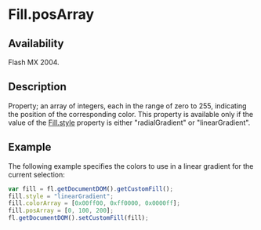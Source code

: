 # Fill.posArray

## Availability

Flash MX 2004.

## Description

Property; an array of integers, each in the range of zero to 255, indicating the position of the corresponding color. This property is available only if the value of the [Fill.style](../Fill_object/Fill9.md) property is either "radialGradient" or "linearGradient".

## Example

The following example specifies the colors to use in a linear gradient for the current selection:

```javascript
var fill = fl.getDocumentDOM().getCustomFill();
fill.style = "linearGradient";
fill.colorArray = [0x00ff00, 0xff0000, 0x0000ff];
fill.posArray = [0, 100, 200];
fl.getDocumentDOM().setCustomFill(fill);
```

